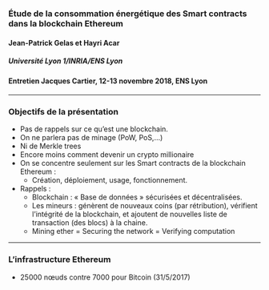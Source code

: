 ### Étude de la consommation énergétique des Smart contracts dans la blockchain Ethereum
#### Jean-Patrick Gelas et Hayri Acar
##### Université Lyon 1/INRIA/ENS Lyon

#### Entretien Jacques Cartier, 12-13 novembre 2018, ENS Lyon

---

### Objectifs de la présentation

- Pas de rappels sur ce qu’est une blockchain.
- On ne parlera pas de minage (PoW, PoS,…)
- Ni de Merkle trees
- Encore moins comment devenir un crypto millionaire 
- On se concentre seulement sur les Smart contracts de la blockchain Ethereum : 
  - Création, déploiement, usage, fonctionnement.
- Rappels :
  - Blockchain : « Base de données » sécurisées et décentralisées. 
  - Les mineurs :  génèrent de nouveaux coins (par rétribution), vérifient l’intégrité de la blockchain, et ajoutent de nouvelles liste de transaction (des blocs) à la chaine.
  - Mining ether = Securing the network = Verifying computation

---

### L’infrastructure Ethereum

- 25000 nœuds contre 7000 pour Bitcoin (31/5/2017)

